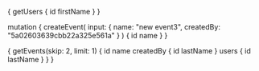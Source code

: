  {
   getUsers {
     id
     firstName
   }
 }

 mutation {
   createEvent(
     input: {
       name: "new event3", 
       createdBy: "5a02603639cbb22a325e561a"
     }
   ) {
     id
     name 
   }
 }


{
  getEvents(skip: 2, limit: 1) {
    id
    name
    createdBy {
      id
      lastName
    }
    users {
      id
      lastName
    }
  }
}